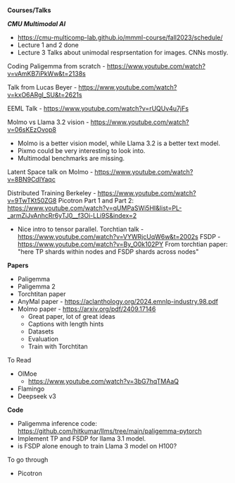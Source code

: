 **Courses/Talks**

***CMU Multimodal AI***
- https://cmu-multicomp-lab.github.io/mmml-course/fall2023/schedule/
- Lecture 1 and 2 done
- Lecture 3
Talks about unimodal resprsentation for images. CNNs mostly.

Coding Paligemma from scratch - https://www.youtube.com/watch?v=vAmKB7iPkWw&t=2138s

Talk from Lucas Beyer - https://www.youtube.com/watch?v=kxO6ARgI_SU&t=2621s

EEML Talk - https://www.youtube.com/watch?v=rUQUv4u7jFs

Molmo vs Llama 3.2 vision - https://www.youtube.com/watch?v=06sKEzOvop8
- Molmo is a better vision model, while Llama 3.2 is a better text model.
- Pixmo could be very interesting to look into.
- Multimodal benchmarks are missing.

Latent Space talk on Molmo - https://www.youtube.com/watch?v=8BN9CdIYaqc

Distributed Training Berkeley - https://www.youtube.com/watch?v=9TwTKt50ZG8
Picotron Part 1 and Part 2: https://www.youtube.com/watch?v=qUMPaSWi5HI&list=PL-_armZiJvAnhcRr6yTJ0__f3Oi-LLi9S&index=2
- Nice intro to tensor parallel.
Torchtian talk - https://www.youtube.com/watch?v=VYWRjcUqW6w&t=2002s
FSDP - https://www.youtube.com/watch?v=By_O0k102PY
From torchtian paper: "here TP shards within nodes and FSDP shards across nodes"

**Papers**
- Paligemma
- Paligemma 2
- Torchtitan paper
- AnyMal paper - https://aclanthology.org/2024.emnlp-industry.98.pdf
- Molmo paper - https://arxiv.org/pdf/2409.17146
    - Great paper, lot of great ideas
    - Captions with length hints
    - Datasets
    - Evaluation
    - Train with Torchtitan

To Read

- OlMoe
    - https://www.youtube.com/watch?v=3bG7hqTMAaQ
- Flamingo
- Deepseek v3

**Code**
- Paligemma inference code: https://github.com/hitkumar/llms/tree/main/paligemma-pytorch
- Implement TP and FSDP for llama 3.1 model.
- is FSDP alone enough to train Llama 3 model on H100?

To go through
- Picotron
